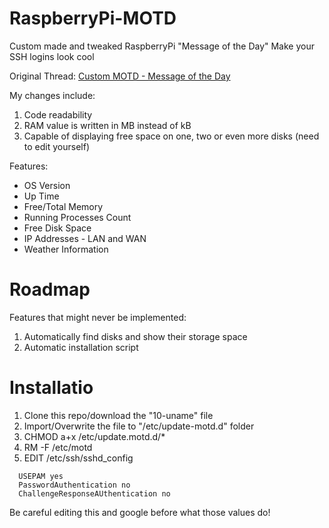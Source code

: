 # RaspberryPi-MOTD
Custom made and tweaked RaspberryPi "Message of the Day"
Make your SSH logins look cool

Original Thread: [Custom MOTD - Message of the Day](https://www.raspberrypi.org/forums/viewtopic.php?t=23440)

My changes include:

1. Code readability
2. RAM value is written in MB instead of kB
3. Capable of displaying free space on one, two or even more disks (need to edit yourself) 

Features:
* OS Version
* Up Time
* Free/Total Memory
* Running Processes Count
* Free Disk Space
* IP Addresses - LAN and WAN
* Weather Information

# Roadmap

Features that might never be implemented:

1. Automatically find disks and show their storage space
2. Automatic installation script

# Installatio

1. Clone this repo/download the "10-uname" file
2. Import/Overwrite the file to "/etc/update-motd.d" folder
3. CHMOD a+x /etc/update.motd.d/*
4. RM -F /etc/motd
5. EDIT /etc/ssh/sshd_config
```  
  USEPAM yes
  PasswordAuthentication no
  ChallengeResponseAUthentication no
```
Be careful editing this and google before what those values do!
